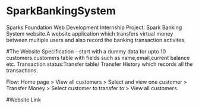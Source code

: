 # SparkBankingSystem
Sparks Foundation Web Development Internship Project: Spark Banking System website.A website application which transfers virtual money between multiple users and also record the banking transaction activites.

#The Website Specification -
start with a dummy data for upto 10 customers.customers table with fields such as name,email,current balance etc. Transaction status:Transfer table/ Transfer History which records all the transactions.

Flow: Home page > View all customers > Select and view one customer > Transfer Money > Select customer to transfer to > View all customers.

#Website Link
